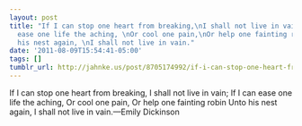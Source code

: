 ```yaml
---
layout: post
title: "If I can stop one heart from breaking,\nI shall not live in vain;\nIf I can
  ease one life the aching, \nOr cool one pain,\nOr help one fainting robin\nUnto
  his nest again, \nI shall not live in vain."
date: '2011-08-09T15:54:41-05:00'
tags: []
tumblr_url: http://jahnke.us/post/8705174992/if-i-can-stop-one-heart-from-breaking-i-shall
---
```

If I can stop one heart from breaking,
I shall not live in vain;
If I can ease one life the aching, 
Or cool one pain,
Or help one fainting robin
Unto his nest again, 
I shall not live in vain.—Emily Dickinson
